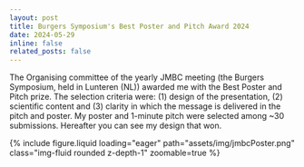 ```yaml
---
layout: post
title: Burgers Symposium's Best Poster and Pitch Award 2024
date: 2024-05-29
inline: false
related_posts: false
---
```


The Organising committee of the yearly JMBC meeting (the Burgers Symposium, held in Lunteren (NL)) awarded me with the Best Poster and Pitch prize. The selection criteria were: (1) design of the presentation, (2) scientific content and (3) clarity in which the message is delivered in the pitch and poster. My poster and 1-minute pitch were selected among ~30 submissions. Hereafter you can see my design that won. 

<div class="row mt-3">
    <div class="col-sm mt-3 mt-md-0">
        {% include figure.liquid loading="eager" path="assets/img/jmbcPoster.png" class="img-fluid rounded z-depth-1" zoomable=true %}
    </div>
</div>